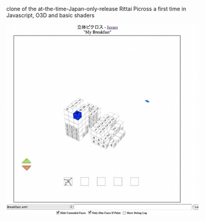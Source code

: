 clone of the at-the-time-Japan-only-release Rittai Picross
a first time in Javascript, O3D and basic shaders

![Unexciting Screenshot](readme.jpg "Unexciting Screenshot")